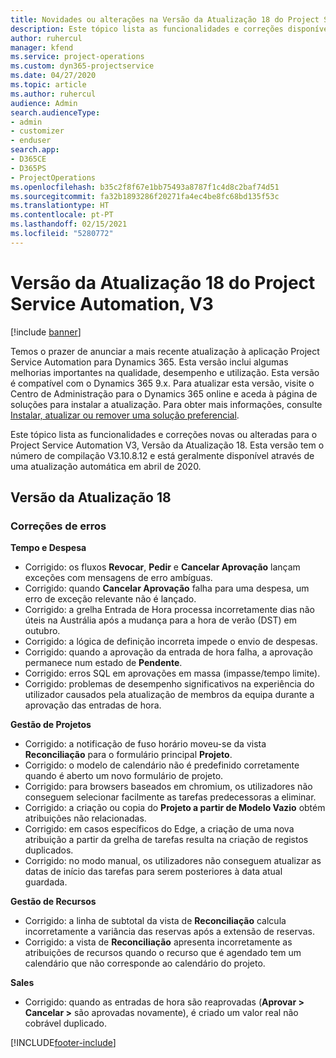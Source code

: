 ```yaml
---
title: Novidades ou alterações na Versão da Atualização 18 do Project Service Automation, V3
description: Este tópico lista as funcionalidades e correções disponíveis no Project Service Automation V3, Versão da Atualização 18, V3.
author: ruhercul
manager: kfend
ms.service: project-operations
ms.custom: dyn365-projectservice
ms.date: 04/27/2020
ms.topic: article
ms.author: ruhercul
audience: Admin
search.audienceType:
- admin
- customizer
- enduser
search.app:
- D365CE
- D365PS
- ProjectOperations
ms.openlocfilehash: b35c2f8f67e1bb75493a8787f1c4d8c2baf74d51
ms.sourcegitcommit: fa32b1893286f20271fa4ec4be8fc68bd135f53c
ms.translationtype: HT
ms.contentlocale: pt-PT
ms.lasthandoff: 02/15/2021
ms.locfileid: "5280772"
---
```

# <a name="project-service-automation-update-release-18-v3"></a>Versão da Atualização 18 do Project Service Automation, V3

[!include [banner](../includes/psa-now-project-operations.md)]

Temos o prazer de anunciar a mais recente atualização à aplicação Project Service Automation para Dynamics 365. Esta versão inclui algumas melhorias importantes na qualidade, desempenho e utilização. Esta versão é compatível com o Dynamics 365 9.x. Para atualizar esta versão, visite o Centro de Administração para o Dynamics 365 online e aceda à página de soluções para instalar a atualização. Para obter mais informações, consulte [Instalar, atualizar ou remover uma solução preferencial](https://docs.microsoft.com/power-platform/admin/install-remove-preferred-solution).

Este tópico lista as funcionalidades e correções novas ou alteradas para o Project Service Automation V3, Versão da Atualização 18. Esta versão tem o número de compilação V3.10.8.12 e está geralmente disponível através de uma atualização automática em abril de 2020.

## <a name="update-release-18"></a>Versão da Atualização 18

### <a name="bug-fixes"></a>Correções de erros

**Tempo e Despesa**

- Corrigido: os fluxos **Revocar**, **Pedir** e **Cancelar Aprovação** lançam exceções com mensagens de erro ambíguas.
- Corrigido: quando **Cancelar Aprovação** falha para uma despesa, um erro de exceção relevante não é lançado.
- Corrigido: a grelha Entrada de Hora processa incorretamente dias não úteis na Austrália após a mudança para a hora de verão (DST) em outubro.
- Corrigido: a lógica de definição incorreta impede o envio de despesas.
- Corrigido: quando a aprovação da entrada de hora falha, a aprovação permanece num estado de **Pendente**.
- Corrigido: erros SQL em aprovações em massa (impasse/tempo limite).
- Corrigido: problemas de desempenho significativos na experiência do utilizador causados pela atualização de membros da equipa durante a aprovação das entradas de hora.

**Gestão de Projetos**

- Corrigido: a notificação de fuso horário moveu-se da vista **Reconciliação** para o formulário principal **Projeto**.
- Corrigido: o modelo de calendário não é predefinido corretamente quando é aberto um novo formulário de projeto.
- Corrigido: para browsers baseados em chromium, os utilizadores não conseguem selecionar facilmente as tarefas predecessoras a eliminar.
- Corrigido: a criação ou copia do **Projeto a partir de Modelo Vazio** obtém atribuições não relacionadas.
- Corrigido: em casos específicos do Edge, a criação de uma nova atribuição a partir da grelha de tarefas resulta na criação de registos duplicados.
- Corrigido: no modo manual, os utilizadores não conseguem atualizar as datas de início das tarefas para serem posteriores à data atual guardada.

**Gestão de Recursos**

- Corrigido: a linha de subtotal da vista de **Reconciliação** calcula incorretamente a variância das reservas após a extensão de reservas.
- Corrigido: a vista de **Reconciliação** apresenta incorretamente as atribuições de recursos quando o recurso que é agendado tem um calendário que não corresponde ao calendário do projeto.

**Sales**

- Corrigido: quando as entradas de hora são reaprovadas (**Aprovar > Cancelar >** são aprovadas novamente), é criado um valor real não cobrável duplicado.


[!INCLUDE[footer-include](../includes/footer-banner.md)]